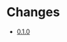 # Changes

<!-- Delete these comments after adding changes_0.1.0.md -->
<!-- markdown-link-check-disable-next-line -->
* [0.1.0](changes_0.1.0.md)

